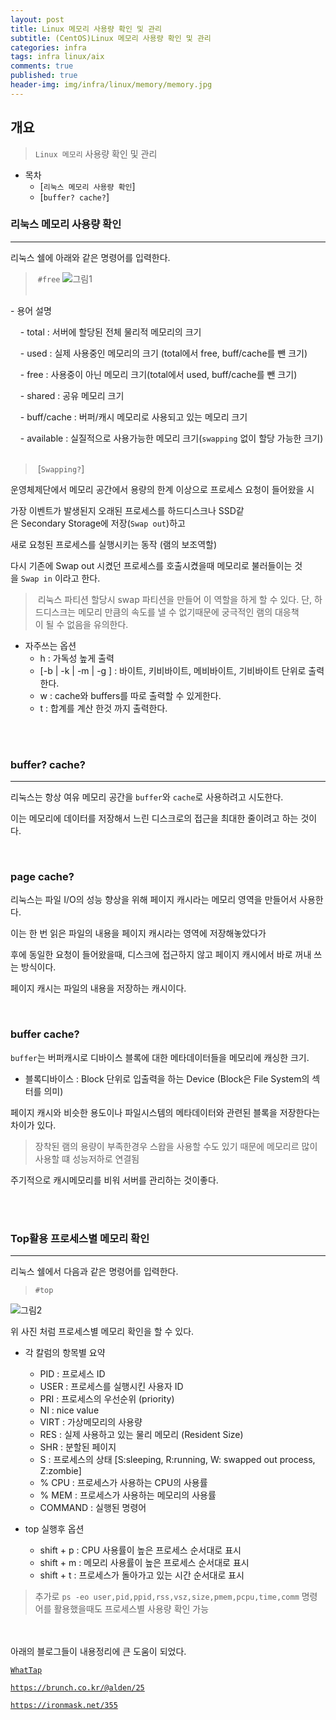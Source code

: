 ```yaml
---
layout: post
title: Linux 메모리 사용량 확인 및 관리 
subtitle: (CentOS)Linux 메모리 사용량 확인 및 관리
categories: infra
tags: infra linux/aix
comments: true
published: true
header-img: img/infra/linux/memory/memory.jpg
---
```


## 개요
> `Linux 메모리` 사용량 확인 및 관리
  
- 목차
	- [`리눅스 메모리 사용량 확인`]
	- [`buffer? cache?`]


### 리눅스 메모리 사용량 확인
---
리눅스 쉘에 아래와 같은 명령어를 입력한다.
> `#free`
![그림1](https://zunoxi.github.io/assets/img/infra/linux/memory/free.png)
<br><br>


- 용어 설명

    - total : 서버에 할당된 전체 물리적 메모리의 크기

    - used : 실제 사용중인 메모리의 크기 (total에서 free, buff/cache를 뺀 크기) 

    - free : 사용중이 아닌 메모리 크기(total에서 used, buff/cache를 뺀 크기)

    - shared : 공유 메모리 크기

    - buff/cache : 버퍼/캐시 메모리로 사용되고 있는 메모리 크기

    - available : 실질적으로 사용가능한 메모리 크기(`swapping` 없이 할당 가능한 크기)
<br><br>


> [`Swapping?`]

운영체제단에서 메모리 공간에서 용량의 한계 이상으로 프로세스 요청이 들어왔을 시

가장 이벤트가 발생된지 오래된 프로세스를 하드디스크나 SSD같은 Secondary Storage에 저장(`Swap out`)하고

새로 요청된 프로세스를 실행시키는 동작 (램의 보조역할)

다시 기존에 Swap out 시켰던 프로세스를 호출시켰을때 메모리로 불러들이는 것을 `Swap in` 이라고 한다.

> 리눅스 파티션 할당시 swap 파티션을 만들어 이 역할을 하게 할 수 있다. 단, 하드디스크는 메모리 만큼의
속도를 낼 수 없기때문에 궁극적인 램의 대응책이 될 수 없음을 유의한다.


- 자주쓰는 옵션
	- h : 가독성 높게 출력
	- [-b | -k | -m | -g ] : 바이트, 키비바이트, 메비바이트, 기비바이트 단위로 출력한다.
	- w : cache와 buffers를 따로 출력할 수 있게한다.
	- t : 합계를 계산 한것 까지 출력한다.


<br><br>


### buffer? cache?

---

리눅스는 항상 여유 메모리 공간을 `buffer`와 `cache`로 사용하려고 시도한다.

이는 메모리에 데이터를 저장해서 느린 디스크로의 접근을 최대한 줄이려고 하는 것이다.




<br>

### page cache?

리눅스는 파일 I/O의 성능 향상을 위해 페이지 캐시라는 메모리 영역을 만들어서 사용한다.

이는 한 번 읽은 파일의 내용을 페이지 캐시라는 영역에 저장해놓았다가

후에 동일한 요청이 들어왔을때, 디스크에 접근하지 않고 페이지 캐시에서 바로 꺼내 쓰는 방식이다.

페이지 캐시는 파일의 내용을 저장하는 캐시이다.


<br>


### buffer cache?

`buffer`는 버퍼캐시로 디바이스 블록에 대한 메타데이터들을 메모리에 캐싱한 크기.

* 블록디바이스 : Block 단위로 입출력을 하는 Device (Block은 File System의 섹터를 의미)

페이지 캐시와 비슷한 용도이나 파일시스템의 메타데이터와 관련된 블록을 저장한다는 차이가 있다.

> 장착된 램의 용량이 부족한경우 스왑을 사용할 수도 있기 때문에 메모리르 많이 사용할 떄 성능저하로 연결됨

주기적으로 캐시메모리를 비워 서버를 관리하는 것이좋다.



<br><br>

### Top활용 프로세스별 메모리 확인

---

리눅스 쉘에서 다음과 같은 명령어를 입력한다.

> `#top`

![그림2](https://zunoxi.github.io/assets/img/infra/linux/memory/top.png)


위 사진 처럼 프로세스별 메모리 확인을 할 수 있다.

- 각 칼럼의 항목별 요약
	
	- PID : 프로세스 ID
	- USER : 프로세스를 실행시킨 사용자 ID
	- PRI : 프로세스의 우선순위 (priority)
	- NI : nice value
	- VIRT : 가상메모리의 사용량
	- RES : 실제 사용하고 있는 물리 메모리 (Resident Size)
	- SHR : 분할된 페이지
	- S : 프로세스의 상태 [S:sleeping, R:running, W: swapped out process, Z:zombie]
	- % CPU : 프로세스가 사용하는 CPU의 사용률
	- % MEM : 프로세스가 사용하는 메모리의 사용률
	- COMMAND : 실행된 명령어

- top 실행후 옵션

	- shift + p : CPU 사용률이 높은 프로세스 순서대로 표시
	- shift + m : 메모리 사용률이 높은 프로세스 순서대로 표시
	- shift + t : 프로세스가 돌아가고 있는 시간 순서대로 표시


> 추가로 `ps -eo user,pid,ppid,rss,vsz,size,pmem,pcpu,time,comm` 명령어를 활용했을때도 프로세스별 사용량 확인 가능 


<br><br>
아래의 블로그들이 내용정리에 큰 도움이 되었다.


[`WhatTap`](https://www.whatap.io/ko/blog/37/)

[`https://brunch.co.kr/@alden/25`](https://brunch.co.kr/@alden/25)

[`https://ironmask.net/355`](https://ironmask.net/355)
